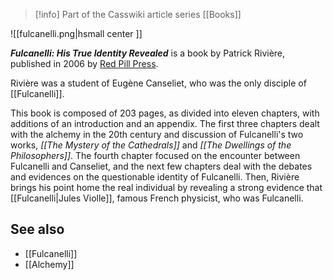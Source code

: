 > [!info] Part of the Casswiki article series [[Books]]

![[fulcanelli.png|hsmall center ]] 


_**Fulcanelli: His True Identity Revealed**_ is a book by Patrick Rivière, published in 2006 by [Red Pill Press](https://www.redpillpress.com/).

Rivière was a student of Eugène Canseliet, who was the only disciple of [[Fulcanelli]].

This book is composed of 203 pages, as divided into eleven chapters, with additions of an introduction and an appendix. The first three chapters dealt with the alchemy in the 20th century and discussion of Fulcanelli's two works, _[[The Mystery of the Cathedrals]]_ and _[[The Dwellings of the Philosophers]]_. The fourth chapter focused on the encounter between Fulcanelli and Canseliet, and the next few chapters deal with the debates and evidences on the questionable identity of Fulcanelli. Then, Rivière brings his point home the real individual by revealing a strong evidence that [[Fulcanelli|Jules Violle]], famous French physicist, who was Fulcanelli.

See also
--------

*   [[Fulcanelli]]
*   [[Alchemy]]